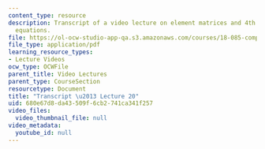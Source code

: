 ```yaml
---
content_type: resource
description: Transcript of a video lecture on element matrices and 4th order bending
  equations.
file: https://ol-ocw-studio-app-qa.s3.amazonaws.com/courses/18-085-computational-science-and-engineering-i-fall-2008/680e67d8da43509f6cb2741ca341f257_18-085F08-L20.pdf
file_type: application/pdf
learning_resource_types:
- Lecture Videos
ocw_type: OCWFile
parent_title: Video Lectures
parent_type: CourseSection
resourcetype: Document
title: "Transcript \u2013 Lecture 20"
uid: 680e67d8-da43-509f-6cb2-741ca341f257
video_files:
  video_thumbnail_file: null
video_metadata:
  youtube_id: null
---
```

